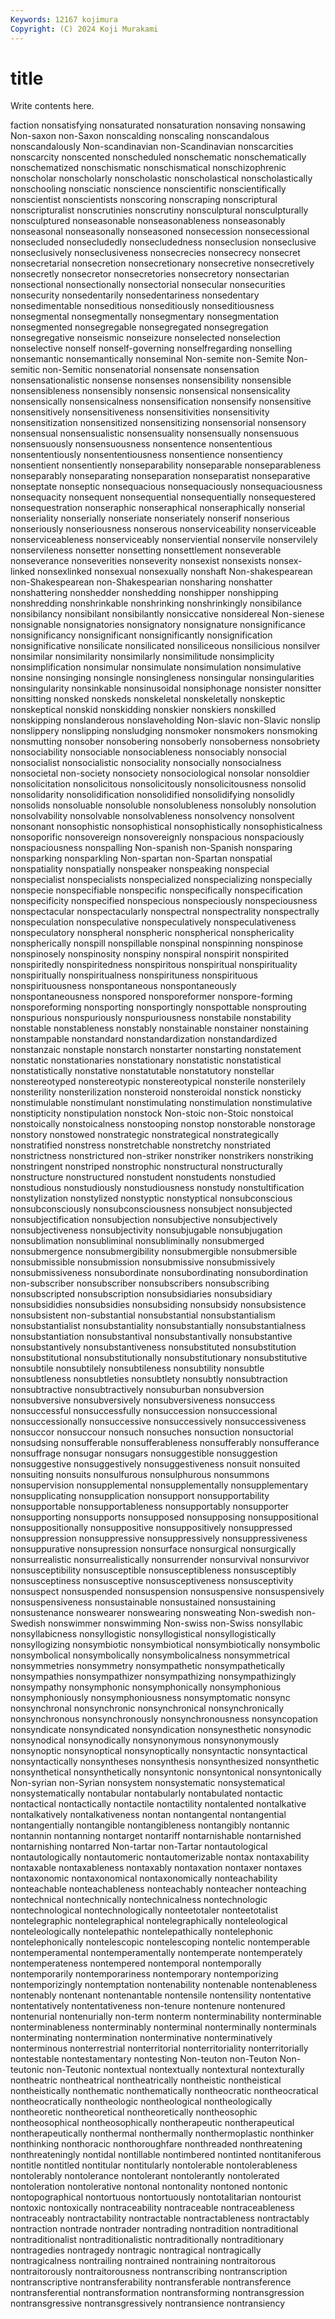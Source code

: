 ```yaml
---
Keywords: 12167 kojimura
Copyright: (C) 2024 Koji Murakami
---
```


# title

Write contents here.



faction nonsatisfying nonsaturated nonsaturation
nonsaving nonsawing Non-saxon non-Saxon nonscalding nonscaling nonscandalous nonscandalously Non-scandinavian non-Scandinavian
nonscarcities nonscarcity nonscented nonscheduled nonschematic nonschematically nonschematized nonschismatic nonschismatical nonschizophrenic
nonscholar nonscholarly nonscholastic nonscholastical nonscholastically nonschooling nonsciatic nonscience nonscientific nonscientifically
nonscientist nonscientists nonscoring nonscraping nonscriptural nonscripturalist nonscrutinies nonscrutiny nonsculptural nonsculpturally
nonsculptured nonseasonable nonseasonableness nonseasonably nonseasonal nonseasonally nonseasoned nonsecession nonsecessional nonsecluded
nonsecludedly nonsecludedness nonseclusion nonseclusive nonseclusively nonseclusiveness nonsecrecies nonsecrecy nonsecret nonsecretarial
nonsecretion nonsecretionary nonsecretive nonsecretively nonsecretly nonsecretor nonsecretories nonsecretory nonsectarian nonsectional
nonsectionally nonsectorial nonsecular nonsecurities nonsecurity nonsedentarily nonsedentariness nonsedentary nonsedimentable nonseditious
nonseditiously nonseditiousness nonsegmental nonsegmentally nonsegmentary nonsegmentation nonsegmented nonsegregable nonsegregated nonsegregation
nonsegregative nonseismic nonseizure nonselected nonselection nonselective nonself nonself-governing nonselfregarding nonselling
nonsemantic nonsemantically nonseminal Non-semite non-Semite Non-semitic non-Semitic nonsenatorial nonsensate nonsensation
nonsensationalistic nonsense nonsenses nonsensibility nonsensible nonsensibleness nonsensibly nonsensic nonsensical nonsensicality
nonsensically nonsensicalness nonsensification nonsensify nonsensitive nonsensitively nonsensitiveness nonsensitivities nonsensitivity nonsensitization
nonsensitized nonsensitizing nonsensorial nonsensory nonsensual nonsensualistic nonsensuality nonsensually nonsensuous nonsensuously
nonsensuousness nonsentence nonsententious nonsententiously nonsententiousness nonsentience nonsentiency nonsentient nonsentiently nonseparability
nonseparable nonseparableness nonseparably nonseparating nonseparation nonseparatist nonseparative nonseptate nonseptic nonsequacious
nonsequaciously nonsequaciousness nonsequacity nonsequent nonsequential nonsequentially nonsequestered nonsequestration nonseraphic nonseraphical
nonseraphically nonserial nonseriality nonserially nonseriate nonseriately nonserif nonserious nonseriously nonseriousness
nonserous nonserviceability nonserviceable nonserviceableness nonserviceably nonserviential nonservile nonservilely nonservileness nonsetter
nonsetting nonsettlement nonseverable nonseverance nonseverities nonseverity nonsexist nonsexists nonsex-linked nonsexlinked
nonsexual nonsexually nonshaft Non-shakespearean non-Shakespearean non-Shakespearian nonsharing nonshatter nonshattering nonshedder
nonshedding nonshipper nonshipping nonshredding nonshrinkable nonshrinking nonshrinkingly nonsibilance nonsibilancy nonsibilant
nonsibilantly nonsiccative nonsidereal Non-sienese nonsignable nonsignatories nonsignatory nonsignature nonsignificance nonsignificancy
nonsignificant nonsignificantly nonsignification nonsignificative nonsilicate nonsilicated nonsiliceous nonsilicious nonsilver nonsimilar
nonsimilarity nonsimilarly nonsimilitude nonsimplicity nonsimplification nonsimular nonsimulate nonsimulation nonsimulative nonsine
nonsinging nonsingle nonsingleness nonsingular nonsingularities nonsingularity nonsinkable nonsinusoidal nonsiphonage nonsister
nonsitter nonsitting nonsked nonskeds nonskeletal nonskeletally nonskeptic nonskeptical nonskid nonskidding
nonskier nonskiers nonskilled nonskipping nonslanderous nonslaveholding Non-slavic non-Slavic nonslip nonslippery
nonslipping nonsludging nonsmoker nonsmokers nonsmoking nonsmutting nonsober nonsobering nonsoberly nonsoberness
nonsobriety nonsociability nonsociable nonsociableness nonsociably nonsocial nonsocialist nonsocialistic nonsociality nonsocially
nonsocialness nonsocietal non-society nonsociety nonsociological nonsolar nonsoldier nonsolicitation nonsolicitous nonsolicitously
nonsolicitousness nonsolid nonsolidarity nonsolidification nonsolidified nonsolidifying nonsolidly nonsolids nonsoluable nonsoluble
nonsolubleness nonsolubly nonsolution nonsolvability nonsolvable nonsolvableness nonsolvency nonsolvent nonsonant nonsophistic
nonsophistical nonsophistically nonsophisticalness nonsoporific nonsovereign nonsovereignly nonspacious nonspaciously nonspaciousness nonspalling
Non-spanish non-Spanish nonsparing nonsparking nonsparkling Non-spartan non-Spartan nonspatial nonspatiality nonspatially
nonspeaker nonspeaking nonspecial nonspecialist nonspecialists nonspecialized nonspecializing nonspecially nonspecie nonspecifiable
nonspecific nonspecifically nonspecification nonspecificity nonspecified nonspecious nonspeciously nonspeciousness nonspectacular nonspectacularly
nonspectral nonspectrality nonspectrally nonspeculation nonspeculative nonspeculatively nonspeculativeness nonspeculatory nonspheral nonspheric
nonspherical nonsphericality nonspherically nonspill nonspillable nonspinal nonspinning nonspinose nonspinosely nonspinosity
nonspiny nonspiral nonspirit nonspirited nonspiritedly nonspiritedness nonspiritous nonspiritual nonspirituality nonspiritually
nonspiritualness nonspirituness nonspirituous nonspirituousness nonspontaneous nonspontaneously nonspontaneousness nonspored nonsporeformer nonspore-forming
nonsporeforming nonsporting nonsportingly nonspottable nonsprouting nonspurious nonspuriously nonspuriousness nonstabile nonstability
nonstable nonstableness nonstably nonstainable nonstainer nonstaining nonstampable nonstandard nonstandardization nonstandardized
nonstanzaic nonstaple nonstarch nonstarter nonstarting nonstatement nonstatic nonstationaries nonstationary nonstatistic
nonstatistical nonstatistically nonstative nonstatutable nonstatutory nonstellar nonstereotyped nonstereotypic nonstereotypical nonsterile
nonsterilely nonsterility nonsterilization nonsteroid nonsteroidal nonstick nonsticky nonstimulable nonstimulant nonstimulating
nonstimulation nonstimulative nonstipticity nonstipulation nonstock Non-stoic non-Stoic nonstoical nonstoically nonstoicalness
nonstooping nonstop nonstorable nonstorage nonstory nonstowed nonstrategic nonstrategical nonstrategically nonstratified
nonstress nonstretchable nonstretchy nonstriated nonstrictness nonstrictured non-striker nonstriker nonstrikers nonstriking
nonstringent nonstriped nonstrophic nonstructural nonstructurally nonstructure nonstructured nonstudent nonstudents nonstudied
nonstudious nonstudiously nonstudiousness nonstudy nonstultification nonstylization nonstylized nonstyptic nonstyptical nonsubconscious
nonsubconsciously nonsubconsciousness nonsubject nonsubjected nonsubjectification nonsubjection nonsubjective nonsubjectively nonsubjectiveness nonsubjectivity
nonsubjugable nonsubjugation nonsublimation nonsubliminal nonsubliminally nonsubmerged nonsubmergence nonsubmergibility nonsubmergible nonsubmersible
nonsubmissible nonsubmission nonsubmissive nonsubmissively nonsubmissiveness nonsubordinate nonsubordinating nonsubordination non-subscriber nonsubscriber
nonsubscribers nonsubscribing nonsubscripted nonsubscription nonsubsidiaries nonsubsidiary nonsubsididies nonsubsidies nonsubsiding nonsubsidy
nonsubsistence nonsubsistent non-substantial nonsubstantial nonsubstantialism nonsubstantialist nonsubstantiality nonsubstantially nonsubstantialness nonsubstantiation
nonsubstantival nonsubstantivally nonsubstantive nonsubstantively nonsubstantiveness nonsubstituted nonsubstitution nonsubstitutional nonsubstitutionally nonsubstitutionary
nonsubstitutive nonsubtile nonsubtilely nonsubtileness nonsubtility nonsubtle nonsubtleness nonsubtleties nonsubtlety nonsubtly
nonsubtraction nonsubtractive nonsubtractively nonsuburban nonsubversion nonsubversive nonsubversively nonsubversiveness nonsuccess nonsuccessful
nonsuccessfully nonsuccession nonsuccessional nonsuccessionally nonsuccessive nonsuccessively nonsuccessiveness nonsuccor nonsuccour nonsuch
nonsuches nonsuction nonsuctorial nonsudsing nonsufferable nonsufferableness nonsufferably nonsufferance nonsuffrage nonsugar
nonsugars nonsuggestible nonsuggestion nonsuggestive nonsuggestively nonsuggestiveness nonsuit nonsuited nonsuiting nonsuits
nonsulfurous nonsulphurous nonsummons nonsupervision nonsupplemental nonsupplementally nonsupplementary nonsupplicating nonsupplication nonsupport
nonsupportability nonsupportable nonsupportableness nonsupportably nonsupporter nonsupporting nonsupports nonsupposed nonsupposing nonsuppositional
nonsuppositionally nonsuppositive nonsuppositively nonsuppressed nonsuppression nonsuppressive nonsuppressively nonsuppressiveness nonsuppurative nonsupression
nonsurface nonsurgical nonsurgically nonsurrealistic nonsurrealistically nonsurrender nonsurvival nonsurvivor nonsusceptibility nonsusceptible
nonsusceptibleness nonsusceptibly nonsusceptiness nonsusceptive nonsusceptiveness nonsusceptivity nonsuspect nonsuspended nonsuspension nonsuspensive
nonsuspensively nonsuspensiveness nonsustainable nonsustained nonsustaining nonsustenance nonswearer nonswearing nonsweating Non-swedish
non-Swedish nonswimmer nonswimming Non-swiss non-Swiss nonsyllabic nonsyllabicness nonsyllogistic nonsyllogistical nonsyllogistically
nonsyllogizing nonsymbiotic nonsymbiotical nonsymbiotically nonsymbolic nonsymbolical nonsymbolically nonsymbolicalness nonsymmetrical nonsymmetries
nonsymmetry nonsympathetic nonsympathetically nonsympathies nonsympathizer nonsympathizing nonsympathizingly nonsympathy nonsymphonic nonsymphonically
nonsymphonious nonsymphoniously nonsymphoniousness nonsymptomatic nonsync nonsynchronal nonsynchronic nonsynchronical nonsynchronically nonsynchronous
nonsynchronously nonsynchronousness nonsyncopation nonsyndicate nonsyndicated nonsyndication nonsynesthetic nonsynodic nonsynodical nonsynodically
nonsynonymous nonsynonymously nonsynoptic nonsynoptical nonsynoptically nonsyntactic nonsyntactical nonsyntactically nonsyntheses nonsynthesis
nonsynthesized nonsynthetic nonsynthetical nonsynthetically nonsyntonic nonsyntonical nonsyntonically Non-syrian non-Syrian nonsystem
nonsystematic nonsystematical nonsystematically nontabular nontabularly nontabulated nontactic nontactical nontactically nontactile
nontactility nontalented nontalkative nontalkatively nontalkativeness nontan nontangental nontangential nontangentially nontangible
nontangibleness nontangibly nontannic nontannin nontanning nontarget nontariff nontarnishable nontarnished nontarnishing
nontarred Non-tartar non-Tartar nontautological nontautologically nontautomeric nontautomerizable nontax nontaxability nontaxable
nontaxableness nontaxably nontaxation nontaxer nontaxes nontaxonomic nontaxonomical nontaxonomically nonteachability nonteachable
nonteachableness nonteachably nonteacher nonteaching nontechnical nontechnically nontechnicalness nontechnologic nontechnological nontechnologically
nonteetotaler nonteetotalist nontelegraphic nontelegraphical nontelegraphically nonteleological nonteleologically nontelepathic nontelepathically nontelephonic
nontelephonically nontelescopic nontelescoping nontelic nontemperable nontemperamental nontemperamentally nontemperate nontemperately nontemperateness
nontempered nontemporal nontemporally nontemporarily nontemporariness nontemporary nontemporizing nontemporizingly nontemptation nontenability
nontenable nontenableness nontenably nontenant nontenantable nontensile nontensility nontentative nontentatively nontentativeness
non-tenure nontenure nontenured nontenurial nontenurially non-term nonterm nonterminability nonterminable nonterminableness
nonterminably nonterminal nonterminally nonterminals nonterminating nontermination nonterminative nonterminatively nonterminous nonterrestrial
nonterritorial nonterritoriality nonterritorially nontestable nontestamentary nontesting Non-teuton non-Teuton Non-teutonic non-Teutonic
nontextual nontextually nontextural nontexturally nontheatric nontheatrical nontheatrically nontheistic nontheistical nontheistically
nonthematic nonthematically nontheocratic nontheocratical nontheocratically nontheologic nontheological nontheologically nontheoretic nontheoretical
nontheoretically nontheosophic nontheosophical nontheosophically nontherapeutic nontherapeutical nontherapeutically nonthermal nonthermally nonthermoplastic
nonthinker nonthinking nonthoracic nonthoroughfare nonthreaded nonthreatening nonthreateningly nontidal nontillable nontimbered
nontinted nontitaniferous nontitle nontitled nontitular nontitularly nontolerable nontolerableness nontolerably nontolerance
nontolerant nontolerantly nontolerated nontoleration nontolerative nontonal nontonality nontoned nontonic nontopographical
nontortuous nontortuously nontotalitarian nontourist nontoxic nontoxically nontraceability nontraceable nontraceableness nontraceably
nontractability nontractable nontractableness nontractably nontraction nontrade nontrader nontrading nontradition nontraditional
nontraditionalist nontraditionalistic nontraditionally nontraditionary nontragedies nontragedy nontragic nontragical nontragically nontragicalness
nontrailing nontrained nontraining nontraitorous nontraitorously nontraitorousness nontranscribing nontranscription nontranscriptive nontransferability
nontransferable nontransference nontransferential nontransformation nontransforming nontransgression nontransgressive nontransgressively nontransience nontransiency
